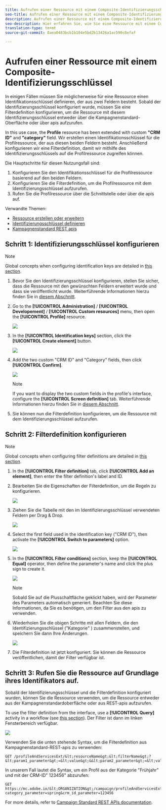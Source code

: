 ```yaml
---
title: Aufrufen einer Ressource mit einem Composite-Identifizierungsschlüssel
seo-title: Aufrufen einer Ressource mit einem Composite-Identifizierungsschlüssel
description: Aufrufen einer Ressource mit einem Composite-Identifizierungsschlüssel
seo-description: Hier erfahren Sie, wie Sie eine Ressource mit einem Composite-Identifizierungsschlüssel aufrufen.
translation-type: tm+mt
source-git-commit: 8aea0483bcb1b104e5bd2b13426a1ac590c8efaf

---
```



# Aufrufen einer Ressource mit einem Composite-Identifizierungsschlüssel

In einigen Fällen müssen Sie möglicherweise für eine Ressource einen Identifikationsschlüssel definieren, der aus zwei Feldern besteht. Sobald der Identifizierungsschlüssel konfiguriert wurde, müssen Sie eine Filterdefinition konfigurieren, um die Ressource mit diesem Identifizierungsschlüssel entweder über die Kampagnenstandard-Oberfläche oder über apis aufzurufen.

In this use case, the **Profile** resource has been extended with custom **"CRM ID"** and **"category"** field. Wir erstellen einen Identifikationsschlüssel für die Profilressource, der aus diesen beiden Feldern besteht. Anschließend konfigurieren wir eine Filterdefinition, damit wir mithilfe des Identifizierungsschlüssels auf die Profilressource zugreifen können.

Die Hauptschritte für diesen Nutzungsfall sind:

1. Konfigurieren Sie den Identifikationsschlüssel für die Profilressource basierend auf den beiden Feldern.
1. Konfigurieren Sie die Filterdefinition, um die Profilressource mit dem Identifizierungsschlüssel aufzurufen.
1. Rufen Sie die Profilressource über die Schnittstelle oder über die apis auf.

Verwandte Themen:

* [Ressource erstellen oder erweitern](../../developing/using/creating-or-extending-the-resource.md)
* [Identifizierungsschlüssel definieren](../../developing/using/configuring-the-resource-s-data-structure.md#defining-identification-keys)
* [Kampagnenstandard REST apis](https://docs.campaign.adobe.com/doc/standard/en/api/ACS_API.html)

## Schritt 1: Identifizierungsschlüssel konfigurieren

>[!NOTE]
> Global concepts when configuring identification keys are detailed in [this section](../../developing/using/configuring-the-resource-s-data-structure.md#defining-identification-keys).

1. Bevor Sie den Identifizierungsschlüssel konfigurieren, stellen Sie sicher, dass die Ressource mit den gewünschten Feldern erweitert wurde und dass sie veröffentlicht wurde. Weiterführende Informationen hierzu finden Sie in [diesem Abschnitt](../../developing/using/creating-or-extending-the-resource.md).

1. Go to the **[!UICONTROL Administration]** / **[!UICONTROL Developement]** / **[!UICONTROL Custom resources]** menu, then open the **[!UICONTROL Profile]** resource.

   ![](assets/uc_idkey1.png)

1. In the **[!UICONTROL Identification keys]** section, click the **[!UICONTROL Create element]** button.

   ![](assets/uc_idkey2.png)

1. Add the two custom "CRM ID" and "Category" fields, then click **[!UICONTROL Confirm]**.

   ![](assets/uc_idkey3.png)

   >[!NOTE]
   > If you want to display the two custom fields in the profile's interface, configure the **[!UICONTROL Screen definition]** tab. Weiterführende Informationen hierzu finden Sie in [diesem Abschnitt](../../developing/using/configuring-the-screen-definition.md).

1. Sie können nun die Filterdefinition konfigurieren, um die Ressource mit dem Identifizierungsschlüssel aufzurufen.

## Schritt 2: Filterdefinition konfigurieren

>[!NOTE]
> Global concepts when configuring filter definitions are detailed in [this section](../../developing/using/configuring-filter-definition.md).

1. In the **[!UICONTROL Filter definition]** tab, click **[!UICONTROL Add an element]**, then enter the filter definition's label and ID.

1. Bearbeiten Sie die Eigenschaften der Filterdefinition, um die Regeln zu konfigurieren.

   ![](assets/uc_idkey4.png)

1. Ziehen Sie die Tabelle mit den im Identifizierungsschlüssel verwendeten Feldern per Drag &amp; Drop.

   ![](assets/uc_idkey5.png)

1. Select the first field used in the identification key ("CRM ID"), then activate the **[!UICONTROL Switch to parameters]** option.

   ![](assets/uc_idkey6.png)

1. In the **[!UICONTROL Filter conditions]** section, keep the **[!UICONTROL Equal]** operator, then define the parameter's name and click the plus sign to create it.

   ![](assets/uc_idkey7.png)

   >[!NOTE]
   > Sobald Sie auf die Plusschaltfläche geklickt haben, wird der Parameter des Parameters automatisch generiert. Beachten Sie diese Informationen, da Sie es benötigen, um den Filter aus den apis zu verwenden.

1. Wiederholen Sie die obigen Schritte mit allen Feldern, die den Identifizierungsschlüssel ("Kategorie" ) zusammenstellen, und speichern Sie dann Ihre Änderungen.

   ![](assets/uc_idkey8.png)

1. Die Filterdefinition ist jetzt konfiguriert. Sie können die Ressource veröffentlichen, damit der Filter verfügbar ist.

## Schritt 3: Rufen Sie die Ressource auf Grundlage ihres Identifikators auf.

Sobald der Identifizierungsschlüssel und die Filterdefinition konfiguriert wurden, können Sie die Ressource verwenden, um die Ressource entweder aus der Kampagnenstandardoberfläche oder aus REST-apis aufzurufen.

To use the filter definition from the interface, use a **[!UICONTROL Query]** activity in a workflow (see [this section](../../automating/using/query.md)). Der Filter ist dann im linken Fensterbereich verfügbar.

![](assets/uc_idkey9.png)

Verwenden Sie die unten stehende Syntax, um die Filterdefinition aus Kampagnenstandard-REST-apis zu verwenden:

```
GET /profileAndServicesExt/&lt;resourceName&gt;&lt;filterName&gt;?&lt;param1_parameter&gt;=&lt;value&gt;&&lt;param2_parameter&gt;=&lt;value&gt;
```

In unserem Fall lautet die Syntax, um ein Profil aus der Kategorie "Frühjahr" und mit der CRM-ID" 123456" abzurufen:

```
GET https://mc.adobe.io/&lt;ORGANIZATION&gt;/campaign/profileAndServicesExt/profile/identification_key?category_parameter=spring&crm_id_parameter=123456
```

For more details, refer to [Campaign Standard REST APIs documentation](https://docs.campaign.adobe.com/doc/standard/en/api/ACS_API.html#filtering).